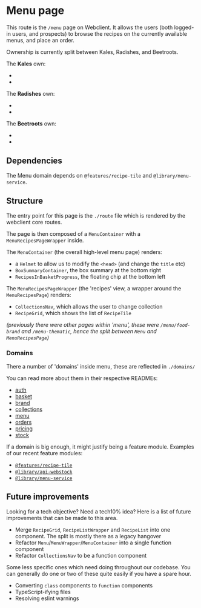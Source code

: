 # Menu page

This route is the `/menu` page on Webclient. It allows the users (both logged-in users, and prospects) to browse the recipes on the currently available menus, and place an order.

Ownership is currently split between Kales, Radishes, and Beetroots.

The **Kales** own:

-
-

The **Radishes** own:

-
-

The **Beetroots** own:

-
-

## Dependencies

The Menu domain depends on `@features/recipe-tile` and `@library/menu-service`.

## Structure

The entry point for this page is the `./route` file which is rendered by the webclient core routes.

The page is then composed of a `MenuContainer` with a `MenuRecipesPageWrapper` inside.

The `MenuContainer` (the overall high-level menu page) renders:

- a `Helmet` to allow us to modify the `<head>` (and change the `title` etc)
- `BoxSummaryContainer`, the box summary at the bottom right
- `RecipesInBasketProgress`, the floating chip at the bottom left

The `MenuRecipesPageWrapper` (the 'recipes' view, a wrapper around the `MenuRecipesPage`) renders:

- `CollectionsNav`, which allows the user to change collection
- `RecipeGrid`, which shows the list of `RecipeTile`

_(previously there were other pages within 'menu', these were `/menu/food-brand` and `/menu-thematic`, hence the split between `Menu` and `MenuRecipesPage`)_

### Domains

There a number of 'domains' inside menu, these are reflected in `./domains/`

You can read more about them in their respective READMEs:

- [auth](./domains/auth/)
- [basket](./domains/basket/)
- [brand](./domains/brand/)
- [collections](./domains/collections/)
- [menu](./domains/menu/)
- [orders](./domains/orders/)
- [pricing](./domains/pricing/)
- [stock](./domains/stock/)

If a domain is big enough, it might justify being a feature module. Examples of our recent feature modules:

- [`@features/recipe-tile`](/Users/james.monger/Development/gousto-webclient/src/modules/features/recipe-tile)
- [`@library/api-webstock`](/Users/james.monger/Development/gousto-webclient/src/modules/library/api-webstock)
- [`@library/menu-service`](/Users/james.monger/Development/gousto-webclient/src/modules/library/menu-service)

## Future improvements

Looking for a tech objective? Need a tech10% idea? Here is a list of future improvements that can be made to this area.

- Merge `RecipeGrid`, `RecipeListWrapper` and `RecipeList` into one component. The split is mostly there as a legacy hangover
- Refactor `Menu`/`MenuWrapper`/`MenuContainer` into a single function component
- Refactor `CollectionsNav` to be a function component

Some less specific ones which need doing throughout our codebase. You can generally do one or two of these quite easily if you have a spare hour.

- Converting `class` components to `function` components
- TypeScript-ifying files
- Resolving eslint warnings
